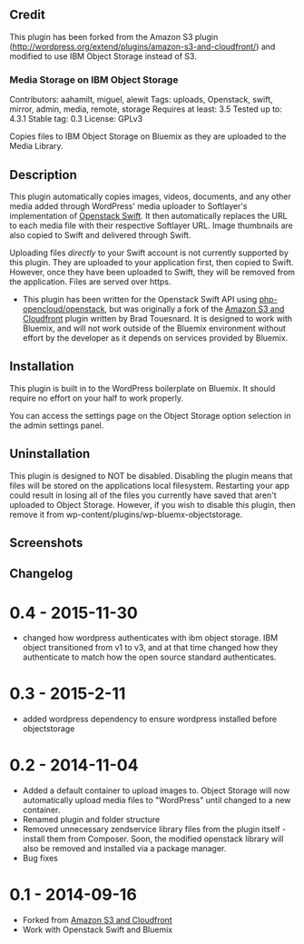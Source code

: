 ## Credit ##
This plugin has been forked from the Amazon S3 plugin (http://wordpress.org/extend/plugins/amazon-s3-and-cloudfront/) and modified to use IBM Object Storage instead of S3.

### Media Storage on IBM Object Storage ###
Contributors: aahamilt, miguel, alewit
Tags: uploads, Openstack, swift, mirror, admin, media, remote, storage
Requires at least: 3.5
Tested up to: 4.3.1
Stable tag: 0.3
License: GPLv3

Copies files to IBM Object Storage on Bluemix as they are uploaded to the Media Library.

## Description ##

This plugin automatically copies images, videos, documents, and any other media added through WordPress' media uploader to Softlayer's implementation of [Openstack Swift](http://www.openstack.org/software/openstack-storage/). It then automatically replaces the URL to each media file with their respective Softlayer URL. Image thumbnails are also copied to Swift and delivered through Swift.

Uploading files *directly* to your Swift account is not currently supported by this plugin. They are uploaded to your application first, then copied to Swift. However, once they have been uploaded to Swift, they will be removed from the application. Files are served over https.

* This plugin has been written for the Openstack Swift API using [php-opencloud/openstack](https://github.com/php-opencloud/openstack), but was originally a fork of
the [Amazon S3 and Cloudfront](https://wordpress.org/plugins/amazon-s3-and-cloudfront/) plugin written by Brad Touesnard. It is designed to work with Bluemix, and will not work outside of the Bluemix
environment without effort by the developer as it depends on services provided by Bluemix.
## Installation ##

This plugin is built in to the WordPress boilerplate on Bluemix. It should require no effort on your half to work properly.

You can access the settings page on the Object Storage option selection in the admin settings panel.

## Uninstallation ##

This plugin is designed to NOT be disabled. Disabling the plugin means that files will be stored on the applications local filesystem. Restarting your app could
result in losing all of the files you currently have saved that aren't uploaded to Object Storage. However, if you wish to disable this plugin, then remove it from wp-content/plugins/wp-bluemx-objectstorage.


## Screenshots ##

## Changelog ##

# 0.4 - 2015-11-30 #
* changed how wordpress authenticates with ibm object storage. IBM object transitioned from v1 to v3, and at that time changed how they authenticate to match how the open source standard authenticates.

# 0.3 - 2015-2-11 #
* added wordpress dependency to ensure wordpress installed before objectstorage

# 0.2 - 2014-11-04 #
* Added a default container to upload images to. Object Storage will now automatically upload media files to "WordPress" until changed to a new container.
* Renamed plugin and folder structure
* Removed unnecessary zendservice library files from the plugin itself - install them from Composer. Soon, the modified openstack library will also be removed and installed via a package manager.
* Bug fixes

# 0.1 - 2014-09-16 #
* Forked from [Amazon S3 and Cloudfront](https://wordpress.org/plugins/amazon-s3-and-cloudfront/)
* Work with Openstack Swift and Bluemix
